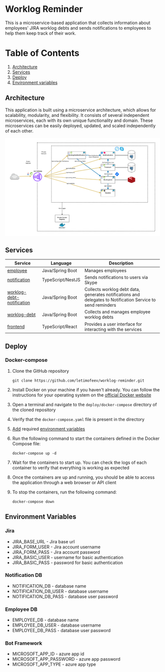 # Worklog Reminder

This is a microservice-based application that collects information about employees' JIRA worklog debts and sends
notifications
to employees to help them keep track of their work.


# Table of Contents

1. [Architecture](#architecture)
2. [Services](#services)
3. [Deploy](#deploy)
4. [Environment variables](#environment-variables)

## Architecture

This application is built using a microservice architecture,
which allows for scalability, modularity, and flexibility.
It consists of several independent microservices, each with its own unique functionality and domain.
These microservices can be easily deployed, updated, and scaled independently of each other.

![App architecture](./docs/images/worklog-reminder-architecture.png "App architecture")


## Services

| Service                                                                                                                    | Language          | Description                                                                                                 |
|----------------------------------------------------------------------------------------------------------------------------|-------------------|-------------------------------------------------------------------------------------------------------------|
| [employee](https://github.com/letimofeev/worklog-reminder/tree/master/services/employee)                                   | Java/Spring Boot  | Manages employees                                                                                           |
| [notification](https://github.com/letimofeev/worklog-reminder/tree/master/services/notification)                           | TypeScript/NestJS | Sends notifications to users via Skype                                                                      |   
| [worklog-debt-notification](https://github.com/letimofeev/worklog-reminder/tree/master/services/worklog-debt-notification) | Java/Spring Boot  | Collects worklog debt data, generates notifications and delegates to Notification Service to send reminders |
| [worklog-debt](https://github.com/letimofeev/worklog-reminder/tree/master/services/worklog-debt)                           | Java/Spring Boot  | Collects and manages employee worklog debts                                                                 |
| [frontend](https://github.com/letimofeev/worklog-reminder/tree/master/services/frontend)                                   | TypeScript/React  | Provides a user interface for interacting with the services                                                 |


## Deploy

### Docker-compose

1. Clone the GitHub repository    
    ```shell
    git clone https://github.com/letimofeev/worklog-reminder.git
    ```

2. Install Docker on your machine if you haven't already. You can follow the instructions for your operating system on the [official Docker website](https://www.docker.com/) 
3. Open a terminal and navigate to the `deploy/docker-compose` directory of the cloned repository
4. Verify that the `docker-compose.yaml` file is present in the directory
5. [Add](https://docs.docker.com/compose/environment-variables/set-environment-variables/) required [environment variables](#environment-variables)
6. Run the following command to start the containers defined in the Docker Compose file:
   ```shell
   docker-compose up -d
   ```
7. Wait for the containers to start up. You can check the logs of each container to verify that everything is working as expected
8. Once the containers are up and running, you should be able to access the application through a web browser or API client
9. To stop the containers, run the following command:
   ```shell
   docker-compose down
   ```


## Environment Variables

### Jira

- JIRA_BASE_URL - Jira base url
- JIRA_FORM_USER - Jira account username
- JIRA_FORM_PASS - Jira account password
- JIRA_BASIC_USER - username for basic authentication
- JIRA_BASIC_PASS - password for basic authentication

### Notification DB

- NOTIFICATION_DB - database name
- NOTIFICATION_DB_USER - database username
- NOTIFICATION_DB_PASS - database user password

### Employee DB

- EMPLOYEE_DB - database name
- EMPLOYEE_DB_USER - database username
- EMPLOYEE_DB_PASS - database user password

### Bot Framework

- MICROSOFT_APP_ID - azure app id
- MICROSOFT_APP_PASSWORD - azure app password
- MICROSOFT_APP_TYPE - azure app type

